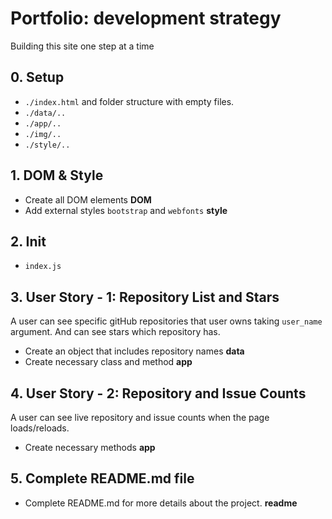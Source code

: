 # Portfolio: development strategy

Building this site one step at a time

## 0. Setup

* `./index.html` and folder structure with empty files.
* `./data/..`
* `./app/..`
* `./img/..`
* `./style/..`

## 1. DOM & Style

* Create all DOM elements __DOM__
* Add external styles `bootstrap` and `webfonts` __style__

## 2. Init

* `index.js`

## 3. User Story - 1: Repository List and Stars

A user can see specific gitHub repositories that user owns taking `user_name` argument. 
And can see stars which repository has.

* Create an object that includes repository names __data__
* Create necessary class and method __app__

## 4. User Story - 2: Repository and Issue Counts

A user can see live repository and issue counts when the page loads/reloads.

* Create necessary methods __app__

## 5. Complete README.md file

* Complete README.md for more details about the project. __readme__
